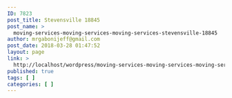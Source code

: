 ```yaml
---
ID: 7823
post_title: Stevensville 18845
post_name: >
  moving-services-moving-services-moving-services-stevensville-18845
author: mrgabonijeff@gmail.com
post_date: 2018-03-28 01:47:52
layout: page
link: >
  http://localhost/wordpress/moving-services-moving-services-moving-services-stevensville-18845/
published: true
tags: [ ]
categories: [ ]
---
```

